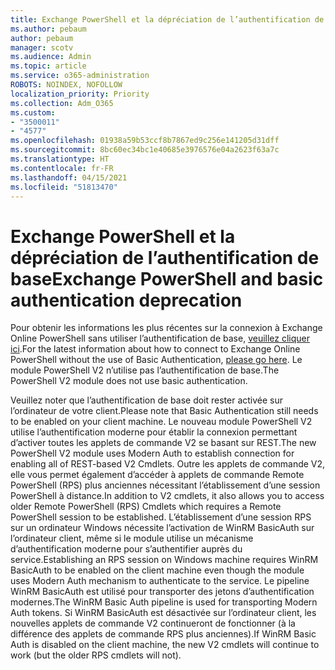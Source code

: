 ```yaml
---
title: Exchange PowerShell et la dépréciation de l’authentification de base
ms.author: pebaum
author: pebaum
manager: scotv
ms.audience: Admin
ms.topic: article
ms.service: o365-administration
ROBOTS: NOINDEX, NOFOLLOW
localization_priority: Priority
ms.collection: Adm_O365
ms.custom:
- "3500011"
- "4577"
ms.openlocfilehash: 01938a59b53ccf8b7867ed9c256e141205d31dff
ms.sourcegitcommit: 8bc60ec34bc1e40685e3976576e04a2623f63a7c
ms.translationtype: HT
ms.contentlocale: fr-FR
ms.lasthandoff: 04/15/2021
ms.locfileid: "51813470"
---
```

# <a name="exchange-powershell-and-basic-authentication-deprecation"></a><span data-ttu-id="9d0ff-102">Exchange PowerShell et la dépréciation de l’authentification de base</span><span class="sxs-lookup"><span data-stu-id="9d0ff-102">Exchange PowerShell and basic authentication deprecation</span></span>

<span data-ttu-id="9d0ff-103">Pour obtenir les informations les plus récentes sur la connexion à Exchange Online PowerShell sans utiliser l’authentification de base, [veuillez cliquer ici](https://aka.ms/exops-docs).</span><span class="sxs-lookup"><span data-stu-id="9d0ff-103">For the latest information about how to connect to Exchange Online PowerShell without the use of Basic Authentication, [please go here](https://aka.ms/exops-docs).</span></span> <span data-ttu-id="9d0ff-104">Le module PowerShell V2 n’utilise pas l’authentification de base.</span><span class="sxs-lookup"><span data-stu-id="9d0ff-104">The PowerShell V2 module does not use basic authentication.</span></span>

<span data-ttu-id="9d0ff-105">Veuillez noter que l’authentification de base doit rester activée sur l’ordinateur de votre client.</span><span class="sxs-lookup"><span data-stu-id="9d0ff-105">Please note that Basic Authentication still needs to be enabled on your client machine.</span></span>
<span data-ttu-id="9d0ff-106">Le nouveau module PowerShell V2 utilise l’authentification moderne pour établir la connexion permettant d’activer toutes les applets de commande V2 se basant sur REST.</span><span class="sxs-lookup"><span data-stu-id="9d0ff-106">The new PowerShell V2 module uses Modern Auth to establish connection for enabling all of REST-based V2 Cmdlets.</span></span> <span data-ttu-id="9d0ff-107">Outre les applets de commande V2, elle vous permet également d’accéder à applets de commande Remote PowerShell (RPS) plus anciennes nécessitant l’établissement d’une session PowerShell à distance.</span><span class="sxs-lookup"><span data-stu-id="9d0ff-107">In addition to V2 cmdlets, it also allows you to access older Remote PowerShell (RPS) Cmdlets which requires a Remote PowerShell session to be established.</span></span> <span data-ttu-id="9d0ff-108">L’établissement d’une session RPS sur un ordinateur Windows nécessite l’activation de WinRM BasicAuth sur l’ordinateur client, même si le module utilise un mécanisme d’authentification moderne pour s’authentifier auprès du service.</span><span class="sxs-lookup"><span data-stu-id="9d0ff-108">Establishing an RPS session on Windows machine requires WinRM BasicAuth to be enabled on the client machine even though the module uses Modern Auth mechanism to authenticate to the service.</span></span> <span data-ttu-id="9d0ff-109">Le pipeline WinRM BasicAuth est utilisé pour transporter des jetons d’authentification modernes.</span><span class="sxs-lookup"><span data-stu-id="9d0ff-109">The WinRM Basic Auth pipeline is used for transporting Modern Auth tokens.</span></span> <span data-ttu-id="9d0ff-110">Si WinRM BasicAuth est désactivée sur l’ordinateur client, les nouvelles applets de commande V2 continueront de fonctionner (à la différence des applets de commande RPS plus anciennes).</span><span class="sxs-lookup"><span data-stu-id="9d0ff-110">If WinRM Basic Auth is disabled on the client machine, the new V2 cmdlets will continue to work (but the older RPS cmdlets will not).</span></span>

